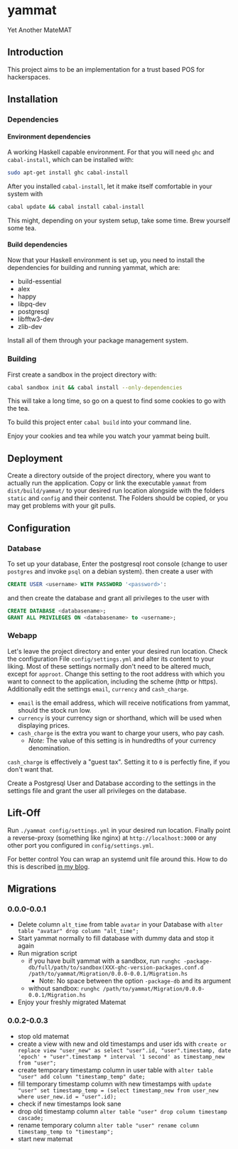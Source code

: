 # yammat

Yet Another MateMAT

## Introduction

This project aims to be an implementation for a trust based POS for hackerspaces.

## Installation

### Dependencies

#### Environment dependencies

A working Haskell capable environment. For that you will need `ghc` and
`cabal-install`, which can be installed with:

```bash
sudo apt-get install ghc cabal-install
```

After you installed `cabal-install`, let it make itself comfortable in your system with

```bash
cabal update && cabal install cabal-install
```

This might, depending on your system setup, take some time. Brew yourself some tea.

#### Build dependencies

Now that your Haskell environment is set up, you need to install the 
dependencies for building and running yammat, which are:

* build-essential
* alex
* happy
* libpq-dev
* postgresql
* libfftw3-dev
* zlib-dev

Install all of them through your package management system.

### Building

First create a sandbox in the project directory with:

```bash
cabal sandbox init && cabal install --only-dependencies
```

This will take a long time, so go on a quest to find some cookies to go with
the tea.

To build this project enter `cabal build` into your command line.

Enjoy your cookies and tea while you watch your yammat being built.

## Deployment

Create a directory outside of the project directory, where you want to actually
run the application. Copy or link the executable `yammat` from
`dist/build/yammat/` to your desired run location alongside with the folders
`static` and `config` and their contenst. The Folders should be copied, or you
may get problems with your git pulls.

## Configuration

### Database

To set up your database, Enter the postgresql root console (change to user
`postgres` and invoke `psql` on a debian system). then create a user with

```SQL
CREATE USER <username> WITH PASSWORD '<password>':
```

and then create the database and grant all privileges to the user with

```SQL
CREATE DATABASE <databasename>;
GRANT ALL PRIVILEGES ON <databasename> to <username>;
```

### Webapp

Let's leave the project directory and enter your desired run location.
Check the configuration File `config/settings.yml` and alter its content to your
liking. Most of these settings normally don't need to be altered much, except
for `approot`. Change this setting to the root address with which you want to
connect to the application, including the scheme (http or https).
Additionally edit the settings `email`, `currency` and `cash_charge`.

* `email` is the email address, which will receive notifications from yammat,
should the stock run low.  
* `currency` is your currency sign or shorthand, which will be used when
displaying prices.
* `cash_charge` is the extra you want to charge your users, who pay cash.
	* *Note:* The value of this setting is in hundredths of your currency
	denomination.

`cash_charge` is effectively a "guest tax". Setting it to `0` is perfectly fine,
if you don't want that.

Create a Postgresql User and Database according to the settings in the settings
file and grant the user all privileges on the database.

## Lift-Off

Run `./yammat config/settings.yml` in your desired run location. Finally point a reverse-proxy
(something like nginx) at `http://localhost:3000` or any other port you configured in
`config/settings.yml`.

For better control You can wrap an systemd unit file around this.
How to do this is described [in my blog][blog].

## Migrations

### 0.0.0-0.0.1

* Delete column `alt_time` from table `avatar` in your Database with
  `alter table "avatar" drop column "alt_time";`
* Start yammat normally to fill database with dummy data and stop it again
* Run migration script
	* if you have built yammat with a sandbox, run
`runghc -package-db/full/path/to/sandbox(XXX-ghc-version-packages.conf.d
/path/to/yammat/Migration/0.0.0-0.0.1/Migration.hs`
		* Note: No space between the option `-package-db` and its argument
	* without sandbox: `runghc /path/to/yammat/Migration/0.0.0-0.0.1/Migration.hs`
* Enjoy your freshly migrated Matemat

### 0.0.2-0.0.3

* stop old matemat
* create a view with new and old timestamps and user ids with
  `create or replace view "user_new" as select "user".id, "user".timestamp, date 'epoch' + "user".timestamp * interval '1 second' as timestamp_new from "user";`
* create temporary timestamp column in user table with
  `alter table "user" add column "timestamp_temp" date;`
* fill temporary timestamp column with new timestamps with
  `update "user" set timestamp_temp = (select timestamp_new from user_new where user_new.id = "user".id);`
* check if new timestamps look sane
* drop old timestamp column
  `alter table "user" drop column timestamp cascade;`
* rename temporary column
  `alter table "user" rename column timestamp_temp to "timestamp";`
* start new matemat

[stackage]: http://www.stackage.org/
[blog]: https://nek0.eu/posts/2015-08-28-Daemonize-a-Yesod-application-systemd-style.html
